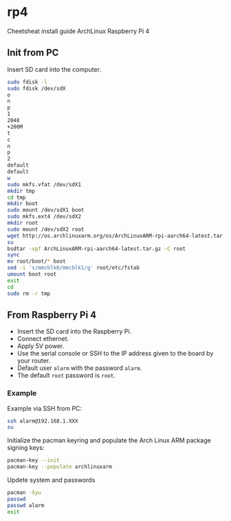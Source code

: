 # rp4
Cheetsheat install guide ArchLinux Raspberry Pi 4

## Init from PC
Insert SD card into the computer.
```bash
sudo fdisk -l
sudo fdisk /dev/sdX
o
n
p
1
2048
+200M
t
c
n
p
2
default
default
w
sudo mkfs.vfat /dev/sdX1
mkdir tmp
cd tmp
mkdir boot
sudo mount /dev/sdX1 boot
sudo mkfs.ext4 /dev/sdX2
mkdir root
sudo mount /dev/sdX2 root
wget http://os.archlinuxarm.org/os/ArchLinuxARM-rpi-aarch64-latest.tar.gz
su
bsdtar -xpf ArchLinuxARM-rpi-aarch64-latest.tar.gz -C root
sync
mv root/boot/* boot
sed -i 's/mmcblk0/mmcblk1/g' root/etc/fstab
umount boot root
exit
cd
sudo rm -r tmp
```

## From Raspberry Pi 4
- Insert the SD card into the Raspberry Pi.
- Connect ethernet.
- Apply 5V power.
- Use the serial console or SSH to the IP address given to the board by your router.
- Default user `alarm` with the password `alarm`.
- The default `root` password is `root`.

### Example
Example via SSH from PC:
```bash
ssh alarm@192.168.1.XXX
su
```
Initialize the pacman keyring and populate the Arch Linux ARM package signing keys:
```bash
pacman-key --init
pacman-key --populate archlinuxarm
```
Updete system and passwords
```bash
pacman -Syu
passwd
passwd alarm
exit
```
